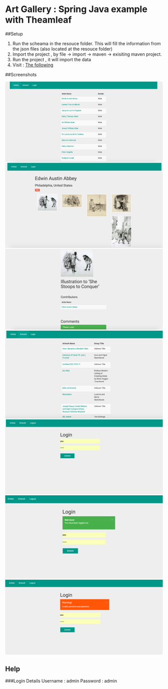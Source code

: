 # Art Gallery : Spring Java example with Theamleaf


##Setup
1. Run the scheama in the resouce folder. This will fill the information from the json files (also located at the resouce folder)
2. Import the project , by file -> import ->  maven -> exisiting maven project.
3. Run the project , it will import the data
4. Visit : [The following](http://localhost:8888)

##Screenshots

![alt text](screenshots/artist.png "Logo Title Text 1")
![alt text](screenshots/artist_single.png "Logo Title Text 1")
![alt text](screenshots/artwork.png "Logo Title Text 1")
![alt text](screenshots/artwork_full.png "Logo Title Text 1")
![alt text](screenshots/login.png "Logo Title Text 1")
![alt text](screenshots/logout.png "Logo Title Text 1")
![alt text](screenshots/wrong_password.png "Logo Title Text 1")


## Help
###Login Details
Username : admin
Password : admin